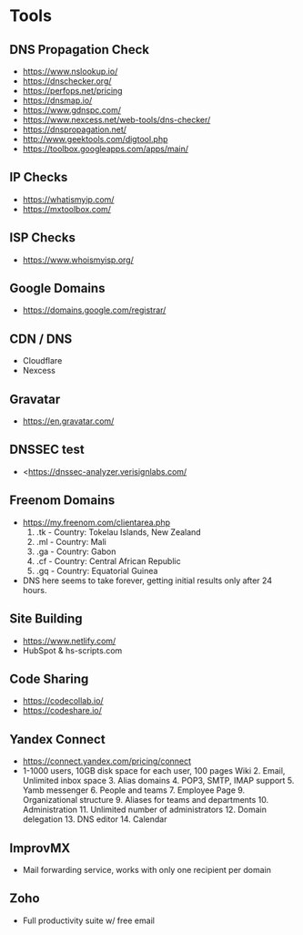 # Tools

## DNS Propagation Check

- <https://www.nslookup.io/>
- <https://dnschecker.org/>
- <https://perfops.net/pricing>
- <https://dnsmap.io/>
- <https://www.gdnspc.com/>
- <https://www.nexcess.net/web-tools/dns-checker/>
- <https://dnspropagation.net/>
- <http://www.geektools.com/digtool.php>
- <https://toolbox.googleapps.com/apps/main/>

## IP Checks

- <https://whatismyip.com/>
- <https://mxtoolbox.com/>

## ISP Checks
- <https://www.whoismyisp.org/>

## Google Domains

- <https://domains.google.com/registrar/>

## CDN / DNS

- Cloudflare
- Nexcess

## Gravatar

- <https://en.gravatar.com/>

## DNSSEC test

- <https://dnssec-analyzer.verisignlabs.com/

## Freenom Domains

- <https://my.freenom.com/clientarea.php>
  1. .tk - Country: Tokelau Islands, New Zealand
  2. .ml - Country: Mali
  3. .ga - Country: Gabon
  4. .cf - Country: Central African Republic
  5. .gq - Country: Equatorial Guinea
- DNS here seems to take forever, getting initial results only after 24 hours.

## Site Building

- <https://www.netlify.com/>
- HubSpot & hs-scripts.com

## Code Sharing

- <https://codecollab.io/>
- <https://codeshare.io/>

## Yandex Connect

- <https://connect.yandex.com/pricing/connect>
- 1-1000 users, 10GB disk space for each user, 100 pages Wiki
  2. Email, Unlimited inbox space
  3. Alias domains
  4. POP3, SMTP, IMAP support
  5. Yamb messenger
  6. People and teams
  7. Employee Page
  9. Organizational structure
  9. Aliases for teams and departments
  10. Administration
  11. Unlimited number of administrators
  12. Domain delegation
  13. DNS editor
  14. Calendar

## ImprovMX

- Mail forwarding service, works with only one recipient per domain

## Zoho

- Full productivity suite w/ free email
